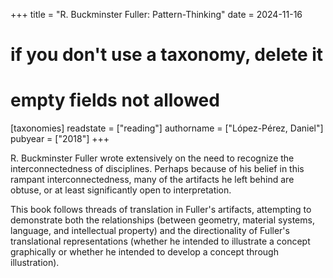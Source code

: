 +++
title = "R. Buckminster Fuller: Pattern-Thinking"
date = 2024-11-16
# if you don't use a taxonomy, delete it
# empty fields not allowed
[taxonomies]
  readstate = ["reading"]
  authorname = ["López-Pérez, Daniel"]
  pubyear = ["2018"]
+++

R. Buckminster Fuller wrote extensively on the need to recognize the interconnectedness of disciplines. Perhaps because of his belief in this rampant interconnectedness, many of the artifacts he left behind are obtuse, or at least significantly open to interpretation.

This book follows threads of translation in Fuller's artifacts, attempting to demonstrate both the relationships (between geometry, material systems, language, and intellectual property) and the directionality of Fuller's translational representations (whether he intended to illustrate a concept graphically or whether he intended to develop a concept through illustration).